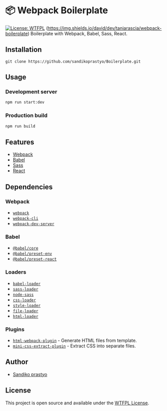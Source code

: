 # 📦 Webpack Boilerplate

[![License: WTFPL](https://img.shields.io/badge/License-WTFPL-blue.svg)](http://www.wtfpl.net/)
(https://img.shields.io/david/dev/taniarascia/webpack-boilerplate)
Boilerplate with Webpack, Babel, Sass, React.

## Installation

```
git clone https://github.com/sandikoprastyo/Boilerplate.git
```

## Usage

### Development server

```bash
npm run start:dev
```

### Production build

```bash
npm run build
```

## Features

- [Webpack](https://webpack.js.org/)
- [Babel](https://babeljs.io/)
- [Sass](https://sass-lang.com/)
- [React](https://reactjs.org/)

## Dependencies

### Webpack
- [`webpack`](https://github.com/webpack/webpack)
- [`webpack-cli`](https://github.com/webpack/webpack-cli)
- [`webpack-dev-server`](https://github.com/webpack/webpack-dev-server)

### Babel
- [`@babel/core`](https://www.npmjs.com/package/@babel/core)
- [`@babel/preset-env`](https://babeljs.io/docs/en/babel-preset-env)
- [`@babel/preset-react`](https://github.com/babel/babel-eslint)

### Loaders
- [`babel-loader`](https://webpack.js.org/loaders/babel-loader/) 
- [`sass-loader`](https://webpack.js.org/loaders/sass-loader/) 
- [`node-sass`](https://github.com/sass/node-sass)
- [`css-loader`](https://webpack.js.org/loaders/css-loader/) 
- [`style-loader`](https://webpack.js.org/loaders/style-loader/) 
- [`file-loader`](https://webpack.js.org/loaders/file-loader/)
- [`html-loader`](https://webpack.js.org/loaders/html-loader/)

### Plugins
- [`html-webpack-plugin`](https://github.com/jantimon/html-webpack-plugin) - Generate HTML files from template.
- [`mini-css-extract-plugin`](https://github.com/webpack-contrib/mini-css-extract-plugin) - Extract CSS into separate files.


## Author
- [Sandiko prastyo](https://sandikoprastyo.herokuapp.com)

## License
This project is open source and available under the [WTFPL License](LICENSE).
